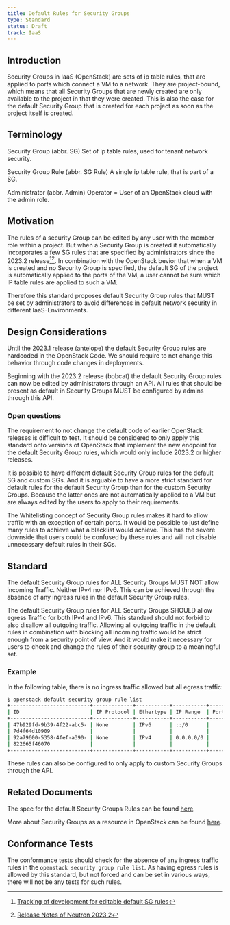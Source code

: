 ```yaml
---
title: Default Rules for Security Groups
type: Standard
status: Draft
track: IaaS
---
```


## Introduction

Security Groups in IaaS (OpenStack) are sets of ip table rules, that are applied to ports which connect a VM to a network.
They are project-bound, which means that all Security Groups that are newly created are only available to the project in that they were created.
This is also the case for the default Security Group that is created for each project as soon as the project itself is created.

## Terminology

Security Group (abbr. SG)
  Set of ip table rules, used for tenant network security.

Security Group Rule (abbr. SG Rule)
  A single ip table rule, that is part of a SG.

Administrator (abbr. Admin)
  Operator = User of an OpenStack cloud with the admin role.

## Motivation

The rules of a security Group can be edited by any user with the member role within a project.
But when a Security Group is created it automatically incorporates a few SG rules that are specified by administrators since the 2023.2 release[^1][^2].
In combination with the OpenStack bevior that when a VM is created and no Security Group is specified, the default SG of the project is automatically applied to the ports of the VM,
a user cannot be sure which IP table rules are applied to such a VM.

Therefore this standard proposes default Security Group rules that MUST be set by administrators to avoid differences in default network security in different IaaS-Environments.

[^1]: [Tracking of development for editable default SG rules](https://bugs.launchpad.net/neutron/+bug/1983053)
[^2]: [Release Notes of Neutron 2023.2](https://docs.openstack.org/releasenotes/neutron/2023.2.html)

## Design Considerations

Until the 2023.1 release (antelope) the default Security Group rules are hardcoded in the OpenStack Code.
We should require to not change this behavior through code changes in deployments.

Beginning with the 2023.2 release (bobcat) the default Security Group rules can now be edited by administrators through an API.
All rules that should be present as default in Security Groups MUST be configured by admins through this API.

### Open questions

The requirement to not change the default code of earlier OpenStack releases is difficult to test.
It should be considered to only apply this standard onto versions of OpenStack that implement the new endpoint for the default Security Group rules, which would only include 2023.2 or higher releases.

It is possible to have different default Security Group rules for the default SG and custom SGs.
And it is arguable to have a more strict standard for default rules for the default Security Group than for the custom Security Groups.
Because the latter ones are not automatically applied to a VM but are always edited by the users to apply to their requirements.

The Whitelisting concept of Security Group rules makes it hard to allow traffic with an exception of certain ports.
It would be possible to just define many rules to achieve what a blacklist would achieve.
This has the severe downside that users could be confused by these rules and will not disable unnecessary default rules in their SGs.

## Standard

The default Security Group rules for ALL Security Groups MUST NOT allow incoming Traffic. Neither IPv4 nor IPv6.
This can be achieved through the absence of any ingress rules in the default Security Group rules.

The default Security Group rules for ALL Security Groups SHOULD allow egress Traffic for both IPv4 and IPv6.
This standard should not forbid to also disallow all outgoing traffic.
Allowing all outgoing traffic in the default rules in combination with blocking all incoming traffic would be strict enough from a security point of view.
And it would make it necessary for users to check and change the rules of their security group to a meaningful set.

### Example

In the following table, there is no ingress traffic allowed but all egress traffic:

```bash
$ openstack default security group rule list
+--------------------------+-------------+-----------+-----------+------------+-----------+-----------------------+----------------------+--------------------------------+-------------------------------+
| ID                       | IP Protocol | Ethertype | IP Range  | Port Range | Direction | Remote Security Group | Remote Address Group | Used in default Security Group | Used in custom Security Group |
+--------------------------+-------------+-----------+-----------+------------+-----------+-----------------------+----------------------+--------------------------------+-------------------------------+
| 47b929fd-9b39-4f22-abc5- | None        | IPv6      | ::/0      |            | egress    | None                  | None                 | True                           | True                          |
| 7d4f64d10909             |             |           |           |            |           |                       |                      |                                |                               |
| 92a79600-5358-4fef-a390- | None        | IPv4      | 0.0.0.0/0 |            | egress    | None                  | None                 | True                           | True                          |
| 822665f46070             |             |           |           |            |           |                       |                      |                                |                               |
+--------------------------+-------------+-----------+-----------+------------+-----------+-----------------------+----------------------+--------------------------------+-------------------------------+
```

These rules can also be configured to only apply to custom Security Groups through the API.

## Related Documents

The spec for the default Security Groups Rules can be found [here](https://specs.openstack.org/openstack/neutron-specs/specs/2023.2/configurable-default-sg-rules.html).

More about Security Groups as a resource in OpenStack can be found [here](https://docs.openstack.org/nova/latest/user/security-groups.html).

## Conformance Tests

The conformance tests should check for the absence of any ingress traffic rules in the `openstack security group rule list`.
As having egress rules is allowed by this standard, but not forced and can be set in various ways, there will not be any tests for such rules.
